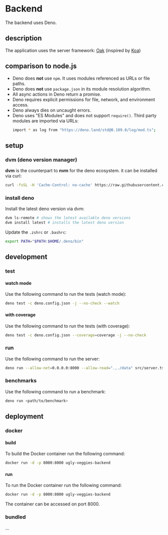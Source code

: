 # Backend

The backend uses Deno.

## description

The application uses the server framework: [Oak](https://github.com/oakserver/oak) (inspired by [Koa](https://github.com/koajs/koa/))

## comparison to node.js

- Deno does **not** use `npm`. It uses modules referenced as URLs or file paths.
- Deno does **not** use `package.json` in its module resolution algorithm.
- All async actions in Deno return a promise.
- Deno requires explicit permissions for file, network, and environment access.
- Deno always dies on uncaught errors.
- Deno uses "ES Modules" and does not support `require()`. Third party modules are imported via URLs:
  ```bash
  import * as log from "https://deno.land/std@0.109.0/log/mod.ts";
  ```

## setup

### dvm (deno version manager)

**dvm** is the counterpart to **nvm** for the deno ecosystem. it can be installed via curl:

```bash
curl -fsSL -H 'Cache-Control: no-cache' https://raw.githubusercontent.com/axetroy/dvm/master/install.sh | bash
```

### install deno

Install the latest deno version via dvm:

```bash
dvm ls-remote # shows the latest available deno versions
dvm install latest # installs the latest deno version
```

Update the `.zshrc` or `.bashrc`:

```bash
export PATH="$PATH:$HOME/.deno/bin"
```

## development

### test

#### watch mode

Use the following command to run the tests (watch mode):

```bash
deno test -c deno.config.json -j --no-check --watch
```

#### with coverage

Use the following command to run the tests (with coverage):

```bash
deno test -c deno.config.json --coverage=coverage -j --no-check
```

### run

Use the following command to run the server:

```bash
deno run --allow-net=0.0.0.0:8000 --allow-read=".,./data" src/server.ts
```

### benchmarks

Use the following command to run a benchmark:

```bash
deno run <path/to/benchmark>
```

## deployment

### docker

#### build

To build the Docker container run the following command:

```bash
docker run -d -p 8000:8000 ugly-veggies-backend
```

#### run

To run the Docker container run the following command:

```bash
docker run -d -p 8000:8000 ugly-veggies-backend
```

The container can be accessed on port 8000.

### bundled

...

